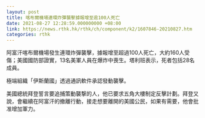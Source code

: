 ```yaml
---
layout: post
title: 喀布爾機場連環炸彈襲擊據報增至逾100人死亡
date: 2021-08-27 12:28:59.000000000 +08:00
link: https://news.rthk.hk/rthk/ch/component/k2/1607846-20210827.htm
categories: rthk
---
```


阿富汗喀布爾機場發生連環炸彈襲擊，據報增至超過100人死亡，大約160人受傷；美國國防部證實，13名美軍人員在爆炸中喪生。塔利班表示，死者包括28名成員。

極端組織「伊斯蘭國」透過通訊軟件承認發動襲擊。

美國總統拜登誓言要追捕策動襲撃的人，他已要求五角大樓制定反擊計劃。拜登又說，會繼續在阿富汗的撤離行動，接走想要離開的美國公民，如果有需要，他會批准增加軍力。
